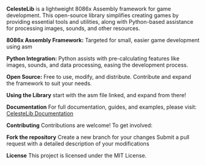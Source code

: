 **CelesteLib** is a lightweight 8086x Assembly framework for game development. This open-source library simplifies creating games by providing essential tools and utilities, along with Python-based assistance for processing images, sounds, and other resources.

**8086x Assembly Framework:** Targeted for small, easier game development using asm

**Python Integration:** Python assists with pre-calculating features like images, sounds, and data processing, easing the development process.

**Open Source:** Free to use, modify, and distribute. Contribute and expand the framework to suit your needs.

**Using the Library**
start with the asm file linked, and expand from there!

**Documentation**
For full documentation, guides, and examples, please visit:
[CelesteLib Documentation](https://docs.google.com/document/d/1N41GW14FAARZ-Btn5ylv_6a7qQGrIWaQlG4ofJ0yTdY/edit?addon_store&tab=t.0)

**Contributing**
Contributions are welcome! To get involved:

**Fork the repository**
Create a new branch for your changes
Submit a pull request with a detailed description of your modifications

**License**
This project is licensed under the MIT License.
